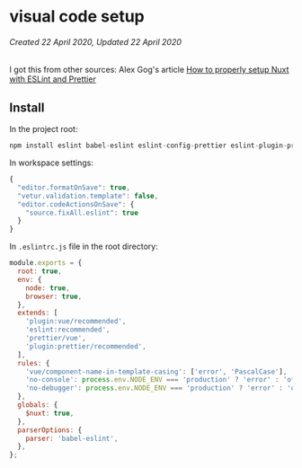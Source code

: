 # visual code setup

###### Created 22 April 2020, Updated 22 April 2020

I got this from other sources: Alex Gog's article [How to properly setup Nuxt with ESLint and Prettier](https://medium.com/@gogl.alex/how-to-properly-set-up-eslint-with-prettier-for-vue-or-nuxt-in-vscode-e42532099a9c)

## Install

In the project root:

```javascript
npm install eslint babel-eslint eslint-config-prettier eslint-plugin-prettier eslint-plugin-vue eslint-loader prettier -D
```

In workspace settings:

```javascript
{
  "editor.formatOnSave": true,
  "vetur.validation.template": false,
  "editor.codeActionsOnSave": {
    "source.fixAll.eslint": true
  }
}
```

In `.eslintrc.js` file in the root directory:

```javascript
module.exports = {
  root: true,
  env: {
    node: true,
    browser: true,
  },
  extends: [
    'plugin:vue/recommended',
    'eslint:recommended',
    'prettier/vue',
    'plugin:prettier/recommended',
  ],
  rules: {
    'vue/component-name-in-template-casing': ['error', 'PascalCase'],
    'no-console': process.env.NODE_ENV === 'production' ? 'error' : 'off',
    'no-debugger': process.env.NODE_ENV === 'production' ? 'error' : 'off',
  },
  globals: {
    $nuxt: true,
  },
  parserOptions: {
    parser: 'babel-eslint',
  },
};
```
